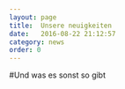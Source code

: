 ```yaml
---
layout: page
title:  Unsere neuigkeiten
date:   2016-08-22 21:12:57
category: news
order: 0
---
```


#Und was es sonst so gibt